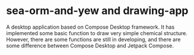 # sea-orm-and-yew and drawing-app
A desktop application based on Compose Desktop framework. It has implemented some basic function to draw very simple chemical structure. However, there are some functions are still in developing, and there are some difference between Compose Desktop and Jetpack Compose.

